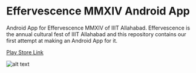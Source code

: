 Effervescence MMXIV Android App
==================

Android App for Effervescence MMXIV of IIIT Allahabad. Effervescence is the annual cultural fest of IIIT Allahabad and this repository contains our first attempt at making an Android App for it.

[Play Store Link](https://play.google.com/store/apps/details?id=iiita.effervescencemmxiv) 


![alt text](youtube.png)
